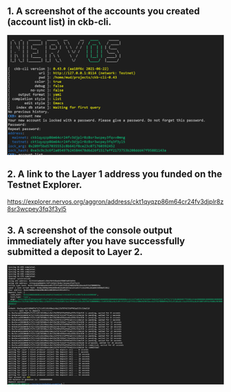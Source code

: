 ## 1. A screenshot of the accounts you created (account list) in ckb-cli.
![](NervosAccount.PNG)
## 2. A link to the Layer 1 address you funded on the Testnet Explorer.
https://explorer.nervos.org/aggron/address/ckt1qyqzp86m64cr24fv3djplr8z8sr3wcpey3fq3f3yl5
## 3. A screenshot of the console output immediately after you have successfully submitted a deposit to Layer 2.
![](layer2deposit.PNG)
